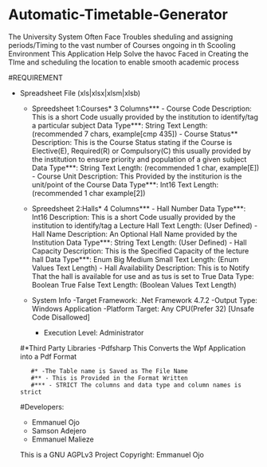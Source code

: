 # Automatic-Timetable-Generator
The University System Often Face Troubles sheduling and assigning periods/Timing to the vast number of Courses ongoing in th Scooling Environment
This Application Help Solve the havoc Faced in Creating the TIme and scheduling the location to enable smooth academic process


#REQUIREMENT
  - Spreadsheet File (xls|xlsx|xlsm|xlsb)
      - Spreedsheet 1:Courses*
          3 Columns***
            - Course Code
                Description: This is a short Code usually provided by the institution to identify/tag a particular subject
                Data Type***: String
                Text Length: (recommended 7 chars, example[cmp 435])
            - Course Status**
                Description: This is the Course Status stating if the Course is Elective(E), Required(R) or Compulsory(C)
                  this usually provided by the institution to ensure priority and population of a given subject
                Data Type***: String
                Text Length: (recommended 1 char, example[E])
            - Course Unit
                Description: This Provided by the institurion is the unit/point of the Course
                Data Type***: Int16
                Text Length: (recommended 1 char example[2])
                
      - Spreedsheet 2:Halls*
          4 Columns***
            - Hall Number
                Data Type***: Int16
                Description: This is a short Code usually provided by the institution to identify/tag a Lecture Hall
                Text Length: (User Defined)
            - Hall Name 
                Description: An Optional Hall Name provided by the Institution
                Data Type***: String
                Text Length: (User Defined)
            - Hall Capacity
                Description: This is the Specified Capacity of the lecture hall
                Data Type***: Enum
                  Big
                  Medium
                  Small
                Text Length: (Enum Values Text Length)
            - Hall Availability
                Description: This is to Notify That the hall is available for use and as tus is set to True
                Data Type: Boolean
                  True
                  False
                Text Length: (Boolean Values Text Length)
                
                
      - System Info
          -Target Framework: .Net Framework 4.7.2
          -Output Type: Windows Application
          -Platform Target: Any CPU(Prefer 32) [Unsafe Code Disallowed]
          - Execution Level: Administrator
          
     #*Third Party Libraries
        -Pdfsharp
           This Converts the Wpf Application into a Pdf Format
           
           #* -The Table name is Saved as The File Name
           #** - This is Provided in the Format Written
           #*** - STRICT The columns and data type and column names is strict
           
           
    #Developers:
      - Emmanuel Ojo
      - Samson Adejero
      - Emmanuel Malieze
      
      This is a GNU AGPLv3 Project
      Copyright: Emmanuel Ojo
      
      

